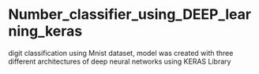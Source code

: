 # Number_classifier_using_DEEP_learning_keras
digit classification using Mnist dataset, model was created with three different architectures of deep neural networks using KERAS Library
